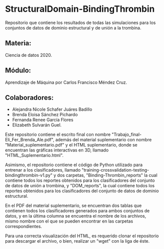 # StructuralDomain-BindingThrombin
Repositorio que contiene los resultados de todas las simulaciones para los conjuntos de datos de dominio estructural y de unión a la trombina. 

## Materia: 
Ciencia de datos 2020. 
## Módulo:
Aprendizaje de Máquina por Carlos Francisco Méndez Cruz. 
## Colaboradores: 
- Alejandra Nicole Schafer Juáres Badillo
- Brenda Eloisa Sánchez Pichardo 
- Fernanda Renee García Flores 
- Elizabeth Sulvarán Guel. 
  


Este repositorio contiene el escrito final con nombre "Trabajo_final-Eli_Fer_Brenda_Ale.pdf", además del material suplementario con nombre "Material_suplementario.pdf" y el HTML suplementario, donde se encuentran las gráficas interactivas en 3D, llamado "HTML_Suplementario.html".      

Asimismo, el repositorio contiene el código de Python utilizado para entrenar a los clasificadores, llamado "training-crossvalidation-testing-bindingthrombin-v1.py" y dos carpetas, "Binding-Thrombin_reports" la cual contiene todos los reportes obtenidos para los clasificadores del conjunto de datos de unión a trombina, y "DOM_reports", la cual contiene todos los reportes obtenidos para los clasificadores del conjunto de datos de dominio estructural.     

En el PDF del material suplementario, se encuentran dos tablas que contienen todos los clasificadores generados para ambos conjuntos de datos, y en la última columna se encuentra el nombre de los archivos, mismo nombre con el que se pueden encontrar en las carpetas correspondientes.     

Para una correcta visualización del HTML, es requerido clonar el repositorio para descargar el archivo, o bien, realizar un "wget" con la liga de éste.     

